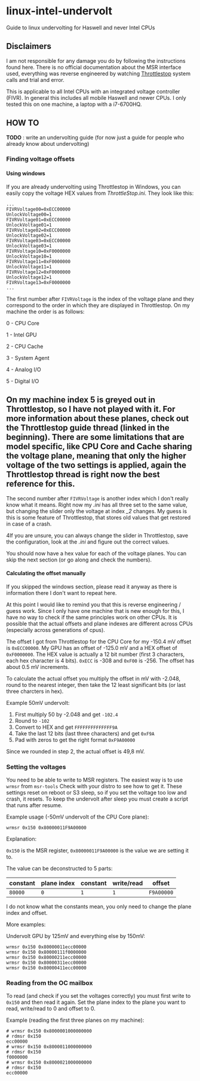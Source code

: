 # linux-intel-undervolt
Guide to linux undervolting for Haswell and never Intel CPUs

## Disclaimers

I am not responsible for any damage you do by following the instructions found here. There is no official documentation about the MSR interface used, everything was reverse engineered by watching [Throttlestop](http://forum.notebookreview.com/threads/the-throttlestop-guide.531329) system calls and trial and error.

This is applicable to all Intel CPUs with an integrated voltage controller (FIVR). In general this includes all mobile Haswell and newer CPUs. I only tested this on one machine, a laptop with a i7-6700HQ.


## HOW TO
__TODO__ : write an undervolting guide (for now just a guide for people who already know about undervolting)

### Finding voltage offsets

#### Using windows
If you are already undervolting using Throttlestop in Windows, you can easily copy the voltage HEX values from *ThrottleStop.ini*. They look like this:
```
...
FIVRVoltage00=0xECC00000
UnlockVoltage00=1
FIVRVoltage01=0xECC00000
UnlockVoltage01=1
FIVRVoltage02=0xECC00000
UnlockVoltage02=1
FIVRVoltage03=0xECC00000
UnlockVoltage03=1
FIVRVoltage10=0xF0000000
UnlockVoltage10=1
FIVRVoltage11=0xF0000000
UnlockVoltage11=1
FIVRVoltage12=0xF0000000
UnlockVoltage12=1
FIVRVoltage13=0xF0000000
...
```

The first number after `FIVRVoltage` is the index of the voltage plane and they correspond to the order in which they are displayed in Throttlestop. On my machine the order is as follows:

0 - CPU Core

1 - Intel GPU

2 - CPU Cache

3 - System Agent

4 - Analog I/O

5 - Digital I/O

On my machine index 5 is greyed out in Throttlestop, so I have not played with it.
For more information about these planes, check out the Throttlestop guide thread (linked in the beginning). There are some limitations that are model specific, like CPU Core and Cache sharing the voltage plane, meaning that only the higher voltage of the two settings is applied, again the Throttlestop thread is right now the best reference for this.
-
The second number after `FIVRVoltage` is another index which I don't really know what it means. Right now my *.ini* has all three set to the same value, but changing the slider only the voltage at index *_2* changes. My guess is this is some feature of Throttlestop, that stores old values that get restored in case of a crash.

4If you are unsure, you can always change the slider in Throttlestop, save the configuration, look at the *.ini* and figure out the correct values.

You should now have a hex value for each of the voltage planes. You can skip the next section (or go along and check the numbers).

#### Calculating the offset manually
If you skipped the windows section, please read it anyway as there is information there I don't want to repeat here.

At this point I would like to remind you that this is reverse engineering / guess work. Since I only have one machine that is new enough for this, I have no way to check if the same principles work on other CPUs. It is possible that the actual offsets and plane indexes are different across CPUs (especially across generations of cpus). 

The offset I got from Throttlestop for the CPU Core for my  -150.4 mV offset is `0xECC00000`. My GPU has an offset of -125.0 mV and a HEX offset of `0xF0000000`.
The HEX value is actually a 12 bit number (first 3 characters, each hex character is 4 bits). `0xECC` is -308 and `0xF00` is -256.
The offset has about 0.5 mV increments. 

To calculate the actual offset you multiply the offset in mV with -2.048, round to the nearest integer, then take the 12 least significant bits (or last three charcters in hex). 

Example 50mV undervolt:

1. First multiply 50 by -2.048 and get `-102.4`
2. Round to `-102`
3. Convert to HEX and get ‭`‭FFFFFFFFFFFFFF9A‬‬`
4. Take the last 12 bits (last three characters) and get `0xF9A`
5. Pad with zeros to get the right format `0xF9A00000`

Since we rounded in step 2, the actual offset is 49,8 mV. 

### Setting the voltages
You need to be able to write to MSR registers. The easiest way is to use `wrmsr` from `msr-tools` Check with your distro to see how to get it. These settings reset on reboot or S3 sleep, so if you set the voltage too low and crash, it resets. To keep the undervolt after sleep you must create a script that runs after resume.

Example usage (-50mV undervolt of the CPU Core plane):

`wrmsr 0x150 0x80000011F9A00000`

Explanation:

`0x150` is the MSR register, `0x80000011F9A00000` is the value we are setting it to.

The value can be deconstructed to 5 parts:

| constant | plane index | constant | write/read | offset     |
|----------|-------------|----------|------------|------------|
| `80000`  | `0`         | `1`      | `1`        | `F9A00000` |

I do not know what the constants mean, you only need to change the plane index and offset.

More examples:

Undervolt GPU by 125mV and everything else by 150mV:
```
wrmsr 0x150 0x80000011ecc00000          
wrmsr 0x150 0x80000111f0000000          
wrmsr 0x150 0x80000211ecc00000          
wrmsr 0x150 0x80000311ecc00000          
wrmsr 0x150 0x80000411ecc00000 
```

### Reading from the OC mailbox
To read (and check if you set the voltages correctly) you must first write to `0x150` and then read it again.
Set the plane index to the plane you want to read, write/read to 0 and offset to 0.

Example (reading the first three planes on my machine):
```
# wrmsr 0x150 0x8000001000000000
# rdmsr 0x150
ecc00000
# wrmsr 0x150 0x8000011000000000
# rdmsr 0x150
f0000000
# wrmsr 0x150 0x8000021000000000
# rdmsr 0x150
ecc00000
```

